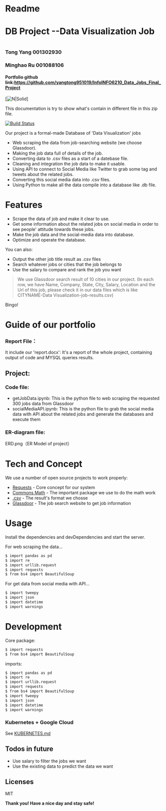 # Readme
# DB Project --Data Visualization Job
#   
#  

### Tong Yang 001302930
### Minghao Ru 001088106
#### Portfolio github link:https://github.com/yangtong951019/InfoINFO6210_Data_Jobs_Final_Project


[![N|Solid](https://www.glassdoor.com/blog/app/uploads/sites/2/glassdoor-offices-chicago-valerio-dewalt-train-associates-8-700x462.jpg)]

This documentation is try to show what's contain in different file in this zip file.

[![Build Status](https://travis-ci.org/joemccann/dillinger.svg?branch=master)](https://travis-ci.org/joemccann/dillinger)

Our project is a formal-made Database of 'Data Visualization' jobs

  - Web scraping the data from job-searching website (we choose Glassdoor).
  - Making the job data full of details of the job.
  - Converting data to .csv files as a start of a datebase file.
  - Cleaning and integration the job data to make it usable.
  - Using API to connect to Social Media like Twitter to grab some tag and tweets about the related jobs.
  - Converting this social media data into .csv files.
  - Using Python to make all the data compile into a database like .db file.

# Features

  -  Scrape the data of job and make it clear to use.
  -  Get some information about the related jobs on social media in order to see people' attitude towards these jobs.
  -  Make the job data and the social-media data into database.
  -  Optimize and operate the database.


You can also:
  - Output the other job title result as .csv files
  - Search whatever jobs or cities that the job belongs to
  - Use the salary to compare and rank the job you want



> We use Glassdoor search result of 10 cities in our project.
> (In each row, we have Name, Company, State, City, Salary, Location and the Url of this job, please check it in our data files which is like CITYNAME-Data Visualization-job-results.csv)

Bingo!

# Guide of our portfolio

### Report File：

It include our 'report.docx': It's a report of the whole project, containing output of code and MYSQL queries results.

## Project:
### Code file:
- getJobData.ipynb: This is the python file to web scraping the requested 300 jobs data from Glassdoor
- socialMediaAPI.ipynb: This is the python file to grab the social media data with API about the related jobs and generate the databases and execute them

### ER-diagram file:
ERD.png（ER Model of project）



# Tech and Concept

We use a number of open source projects to work properly:

* [Requests] - Core concept for our system
* [Commons Math] - The important package we use to do the math work
* [.csv] - The result's format we chosse
* [Glassdoor] - The job search website to get job information




# Usage


Install the dependencies and devDependencies and start the server.

For web scraping the data...
```sh
$ import pandas as pd
$ import re
$ import urllib.request
$ import requests
$ from bs4 import BeautifulSoup
```

For get data from social media with API...

```sh
$ import tweepy
$ import json
$ import datetime
$ import warnings
```



# Development


Core package:
```sh
$ import requests
$ from bs4 import BeautifulSoup
```

imports:
```sh
$ import pandas as pd
$ import re
$ import urllib.request
$ import requests
$ from bs4 import BeautifulSoup
$ import tweepy
$ import json
$ import datetime
$ import warnings
```




### Kubernetes + Google Cloud

See [KUBERNETES.md](https://github.com/joemccann/dillinger/blob/master/KUBERNETES.md)


## Todos in future

 - Use salary to filter the jobs we want
 - Use the existing data to predict the data we want

Licenses
----

MIT


**Thank you! Have a nice day and stay safe!**

[//]: # (These are reference links used in the body of this note and get stripped out when the markdown processor does its job. There is no need to format nicely because it shouldn't be seen. Thanks SO - http://stackoverflow.com/questions/4823468/store-comments-in-markdown-syntax)



   [df1]: <http://daringfireball.net/projects/markdown/>
   [.csv]: <https://en.wikipedia.org/wiki/Comma-separated_values>
   [Commons Math]: <http://commons.apache.org/proper/commons-math/index.html>
   [Glassdoor]: <https://www.glassdoor.com/member/home/index.htm>
   [Requests]: <https://realpython.com/python-requests/>
   [Gulp]: <http://gulpjs.com>

   [PlDb]: <https://github.com/joemccann/dillinger/tree/master/plugins/dropbox/README.md>
   [PlGh]: <https://github.com/joemccann/dillinger/tree/master/plugins/github/README.md>
   [PlGd]: <https://github.com/joemccann/dillinger/tree/master/plugins/googledrive/README.md>
   [PlOd]: <https://github.com/joemccann/dillinger/tree/master/plugins/onedrive/README.md>
   [PlMe]: <https://github.com/joemccann/dillinger/tree/master/plugins/medium/README.md>
   [PlGa]: <https://github.com/RahulHP/dillinger/blob/master/plugins/googleanalytics/README.md>
